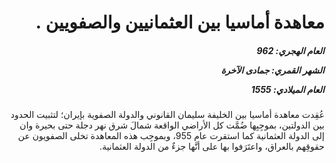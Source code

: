 <h1 dir="rtl">معاهدة أماسيا بين العثمانيين والصفويين .</h1>

<h5 dir="rtl">العام الهجري:  962

الشهر القمري: جمادى الآخرة

العام الميلادي: 1555</h5>

<p dir="rtl">عُقِدت معاهدة أماسيا بين الخليفة سليمان القانوني والدولة الصفوية بإيران؛ لتثبيت الحدود بين الدولتين، بموجِبِها ضُمَّت كل الأراضي الواقعة شمالَ شرق نهر دجلة حتى بحيرة وان إلى الدولة العثمانية كما استقرت عام 955، وبموجِب هذه المعاهدة تخلى الصفويون عن حقوقِهم بالعراق، واعتَرَفوا بها على أنَّها جزءٌ من الدولة العثمانية.</p></br>
